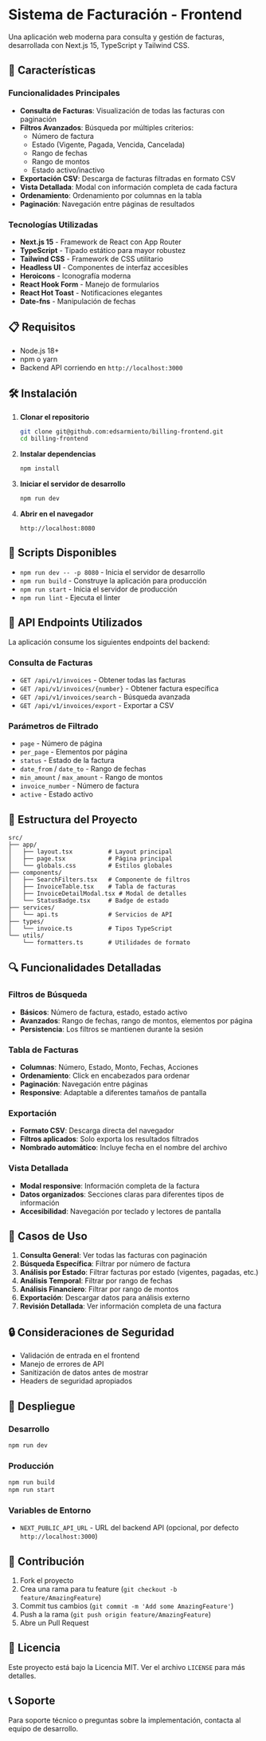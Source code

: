 # Sistema de Facturación - Frontend

Una aplicación web moderna para consulta y gestión de facturas, desarrollada con Next.js 15, TypeScript y Tailwind CSS.

## 🚀 Características

### Funcionalidades Principales
- **Consulta de Facturas**: Visualización de todas las facturas con paginación
- **Filtros Avanzados**: Búsqueda por múltiples criterios:
  - Número de factura
  - Estado (Vigente, Pagada, Vencida, Cancelada)
  - Rango de fechas
  - Rango de montos
  - Estado activo/inactivo
- **Exportación CSV**: Descarga de facturas filtradas en formato CSV
- **Vista Detallada**: Modal con información completa de cada factura
- **Ordenamiento**: Ordenamiento por columnas en la tabla
- **Paginación**: Navegación entre páginas de resultados

### Tecnologías Utilizadas
- **Next.js 15** - Framework de React con App Router
- **TypeScript** - Tipado estático para mayor robustez
- **Tailwind CSS** - Framework de CSS utilitario
- **Headless UI** - Componentes de interfaz accesibles
- **Heroicons** - Iconografía moderna
- **React Hook Form** - Manejo de formularios
- **React Hot Toast** - Notificaciones elegantes
- **Date-fns** - Manipulación de fechas

## 📋 Requisitos

- Node.js 18+ 
- npm o yarn
- Backend API corriendo en `http://localhost:3000`

## 🛠️ Instalación

1. **Clonar el repositorio**
   ```bash
   git clone git@github.com:edsarmiento/billing-frontend.git
   cd billing-frontend
   ```

2. **Instalar dependencias**
   ```bash
   npm install
   ```

3. **Iniciar el servidor de desarrollo**
   ```bash
   npm run dev
   ```

4. **Abrir en el navegador**
   ```
   http://localhost:8080
   ```

## 🔧 Scripts Disponibles

- `npm run dev -- -p 8080` - Inicia el servidor de desarrollo
- `npm run build` - Construye la aplicación para producción
- `npm run start` - Inicia el servidor de producción
- `npm run lint` - Ejecuta el linter

## 📡 API Endpoints Utilizados

La aplicación consume los siguientes endpoints del backend:

### Consulta de Facturas
- `GET /api/v1/invoices` - Obtener todas las facturas
- `GET /api/v1/invoices/{number}` - Obtener factura específica
- `GET /api/v1/invoices/search` - Búsqueda avanzada
- `GET /api/v1/invoices/export` - Exportar a CSV

### Parámetros de Filtrado
- `page` - Número de página
- `per_page` - Elementos por página
- `status` - Estado de la factura
- `date_from` / `date_to` - Rango de fechas
- `min_amount` / `max_amount` - Rango de montos
- `invoice_number` - Número de factura
- `active` - Estado activo

## 🎨 Estructura del Proyecto

```
src/
├── app/
│   ├── layout.tsx          # Layout principal
│   ├── page.tsx            # Página principal
│   └── globals.css         # Estilos globales
├── components/
│   ├── SearchFilters.tsx   # Componente de filtros
│   ├── InvoiceTable.tsx    # Tabla de facturas
│   ├── InvoiceDetailModal.tsx # Modal de detalles
│   └── StatusBadge.tsx     # Badge de estado
├── services/
│   └── api.ts              # Servicios de API
├── types/
│   └── invoice.ts          # Tipos TypeScript
└── utils/
    └── formatters.ts       # Utilidades de formato
```

## 🔍 Funcionalidades Detalladas

### Filtros de Búsqueda
- **Básicos**: Número de factura, estado, estado activo
- **Avanzados**: Rango de fechas, rango de montos, elementos por página
- **Persistencia**: Los filtros se mantienen durante la sesión

### Tabla de Facturas
- **Columnas**: Número, Estado, Monto, Fechas, Acciones
- **Ordenamiento**: Click en encabezados para ordenar
- **Paginación**: Navegación entre páginas
- **Responsive**: Adaptable a diferentes tamaños de pantalla

### Exportación
- **Formato CSV**: Descarga directa del navegador
- **Filtros aplicados**: Solo exporta los resultados filtrados
- **Nombrado automático**: Incluye fecha en el nombre del archivo

### Vista Detallada
- **Modal responsive**: Información completa de la factura
- **Datos organizados**: Secciones claras para diferentes tipos de información
- **Accesibilidad**: Navegación por teclado y lectores de pantalla

## 🎯 Casos de Uso

1. **Consulta General**: Ver todas las facturas con paginación
2. **Búsqueda Específica**: Filtrar por número de factura
3. **Análisis por Estado**: Filtrar facturas por estado (vigentes, pagadas, etc.)
4. **Análisis Temporal**: Filtrar por rango de fechas
5. **Análisis Financiero**: Filtrar por rango de montos
6. **Exportación**: Descargar datos para análisis externo
7. **Revisión Detallada**: Ver información completa de una factura

## 🔒 Consideraciones de Seguridad

- Validación de entrada en el frontend
- Manejo de errores de API
- Sanitización de datos antes de mostrar
- Headers de seguridad apropiados

## 🚀 Despliegue

### Desarrollo
```bash
npm run dev
```

### Producción
```bash
npm run build
npm run start
```

### Variables de Entorno
- `NEXT_PUBLIC_API_URL` - URL del backend API (opcional, por defecto `http://localhost:3000`)

## 🤝 Contribución

1. Fork el proyecto
2. Crea una rama para tu feature (`git checkout -b feature/AmazingFeature`)
3. Commit tus cambios (`git commit -m 'Add some AmazingFeature'`)
4. Push a la rama (`git push origin feature/AmazingFeature`)
5. Abre un Pull Request

## 📄 Licencia

Este proyecto está bajo la Licencia MIT. Ver el archivo `LICENSE` para más detalles.

## 📞 Soporte

Para soporte técnico o preguntas sobre la implementación, contacta al equipo de desarrollo.
